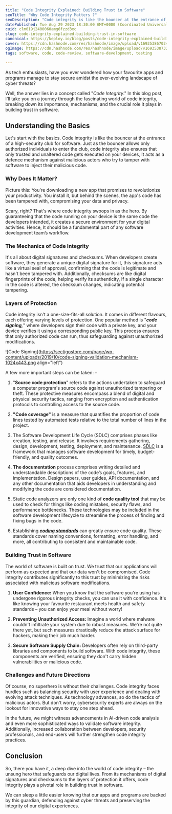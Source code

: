 ```yaml
---
title: "Code Integrity Explained: Building Trust in Software"
seoTitle: "Why Code Integrity Matters ?"
seoDescription: "Code integrity is like the bouncer at the entrance of a high-security club for software."
datePublished: Tue Aug 29 2023 18:30:00 GMT+0000 (Coordinated Universal Time)
cuid: clm019j2400060amg6fzzd3xc
slug: code-integrity-explained-building-trust-in-software
canonical: https://keploy.io/blog/posts/code-integrity-explained-building-trust-in-software
cover: https://cdn.hashnode.com/res/hashnode/image/upload/v1693538670244/a0797747-bff4-45c1-b254-67b6c1434105.png
ogImage: https://cdn.hashnode.com/res/hashnode/image/upload/v1693538732068/9111ab9b-0855-4f08-b158-82d46ace0300.png
tags: software, code, code-review, software-development, testing

---
```


As tech enthusiasts, have you ever wondered how your favourite apps and programs manage to stay secure amidst the ever-evolving landscape of cyber threats?

Well, the answer lies in a concept called "*Code Integrity*." In this blog post, I'll take you on a journey through the fascinating world of code integrity, breaking down its importance, mechanisms, and the crucial role it plays in building trust in software.

## Understanding the Basics

Let's start with the basics. Code integrity is like the bouncer at the entrance of a high-security club for software. Just as the bouncer allows only authorized individuals to enter the club, code integrity also ensures that only trusted and unaltered code gets executed on your devices, It acts as a defence mechanism against malicious actors who try to tamper with software to inject their malicious code.

### Why Does It Matter?

Picture this: You're downloading a new app that promises to revolutionize your productivity. You install it, but behind the scenes, the app's code has been tampered with, compromising your data and privacy.

Scary, right? That's where code integrity swoops in as the hero. By guaranteeing that the code running on your device is the same code the developers intended, it creates a secure environment for your digital activities. Hence, It should be a fundamental part of any software development team’s workflow.

### The Mechanics of Code Integrity

It's all about digital signatures and checksums. When developers create software, they generate a unique digital signature for it, this signature acts like a virtual seal of approval, confirming that the code is legitimate and hasn't been tampered with. Additionally, checksums are like digital fingerprints of the code, helping verify its authenticity, If a single character in the code is altered, the checksum changes, indicating potential tampering.

### Layers of Protection

Code integrity isn't a one-size-fits-all solution. It comes in different flavours, each offering varying levels of protection. One popular method is "***code signing,***" where developers sign their code with a private key, and your device verifies it using a corresponding public key. This process ensures that only authorized code can run, thus safeguarding against unauthorized modifications.

![Code Signing](https://sectigostore.com/page/wp-content/uploads/2019/10/code-signing-validation-mechanism-1024x443.png align="left")

A few more important steps can be taken: -

1. "**Source code protection**" refers to the actions undertaken to safeguard a computer program's source code against unauthorized tampering or theft. These protective measures encompass a blend of digital and physical security tactics, ranging from encryption and authentication protocols to controlling access to the source code.
    
2. **"Code coverage"** is a measure that quantifies the proportion of code lines tested by automated tests relative to the total number of lines in the project.
    
3. The Software Development Life Cycle (SDLC) comprises phases like creation, testing, and release. It involves requirements gathering, design, development, testing, deployment, and maintenance. [SDLC](https://community.keploy.io/4-ways-to-accelerate-your-software-testing-life-cycle) is a framework that manages software development for timely, budget-friendly, and quality outcomes.
    
4. **The documentation** process comprises writing detailed and understandable descriptions of the code’s goals, features, and implementation. Design papers, user guides, API documentation, and any other documentation that aids developers in understanding and modifying the code are considered documentation.
    
5. Static code analyzers are only one kind of **code quality tool** that may be used to check for things like coding mistakes, security flaws, and performance bottlenecks. These technologies may be included in the software development lifecycle to streamline the process of finding and fixing bugs in the code.
    
6. Establishing [***coding standards***](https://www.geeksforgeeks.org/coding-standards-and-guidelines/) can greatly ensure code quality. These standards cover naming conventions, formatting, error handling, and more, all contributing to consistent and maintainable code.
    

### Building Trust in Software

The world of software is built on trust. We trust that our applications will perform as expected and that our data won't be compromised. Code integrity contributes significantly to this trust by minimizing the risks associated with malicious software modifications.

1. **User Confidence:** When you know that the software you're using has undergone rigorous integrity checks, you can use it with confidence. It's like knowing your favourite restaurant meets health and safety standards – you can enjoy your meal without worry!
    
2. **Preventing Unauthorized Access:** Imagine a world where malware couldn't infiltrate your system due to robust measures. We're not quite there yet, but such measures drastically reduce the attack surface for hackers, making their job much harder.
    
3. **Secure Software Supply Chain:** Developers often rely on third-party libraries and components to build software. With code integrity, these components are verified, ensuring they don't carry hidden vulnerabilities or malicious code.
    

### Challenges and Future Directions

Of course, no superhero is without their challenges. Code integrity faces hurdles such as balancing security with user experience and dealing with evolving attack techniques. As technology advances, so do the tactics of malicious actors. But don't worry, cybersecurity experts are always on the lookout for innovative ways to stay one step ahead.

In the future, we might witness advancements in AI-driven code analysis and even more sophisticated ways to validate software integrity. Additionally, increased collaboration between developers, security professionals, and end-users will further strengthen code integrity practices.

## Conclusion

So, there you have it, a deep dive into the world of code integrity – the unsung hero that safeguards our digital lives. From its mechanisms of digital signatures and checksums to the layers of protection it offers, code integrity plays a pivotal role in building trust in software.

We can sleep a little easier knowing that our apps and programs are backed by this guardian, defending against cyber threats and preserving the integrity of our digital experiences.